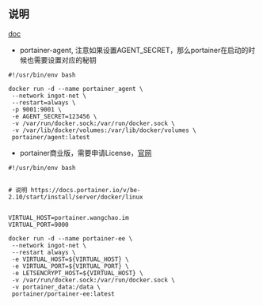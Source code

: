 ## 说明
[doc](https://docs.portainer.io/v/be-2.10/start/install/server/docker/linux)

 * portainer-agent, 注意如果设置AGENT_SECRET，那么portainer在启动的时候也需要设置对应的秘钥
```shell
#!/usr/bin/env bash

docker run -d --name portainer_agent \
 --network ingot-net \
 --restart=always \
 -p 9001:9001 \
 -e AGENT_SECRET=123456 \
 -v /var/run/docker.sock:/var/run/docker.sock \
 -v /var/lib/docker/volumes:/var/lib/docker/volumes \
 portainer/agent:latest
```

 * portainer商业版，需要申请License，[官网](https://www.portainer.io/)
```shell
#!/usr/bin/env bash


# 说明 https://docs.portainer.io/v/be-2.10/start/install/server/docker/linux


VIRTUAL_HOST=portainer.wangchao.im
VIRTUAL_PORT=9000

docker run -d --name portainer-ee \
 --network ingot-net \
 --restart always \
 -e VIRTUAL_HOST=${VIRTUAL_HOST} \
 -e VIRTUAL_PORT=${VIRTUAL_PORT} \
 -e LETSENCRYPT_HOST=${VIRTUAL_HOST} \
 -v /var/run/docker.sock:/var/run/docker.sock \
 -v portainer_data:/data \
 portainer/portainer-ee:latest
```

